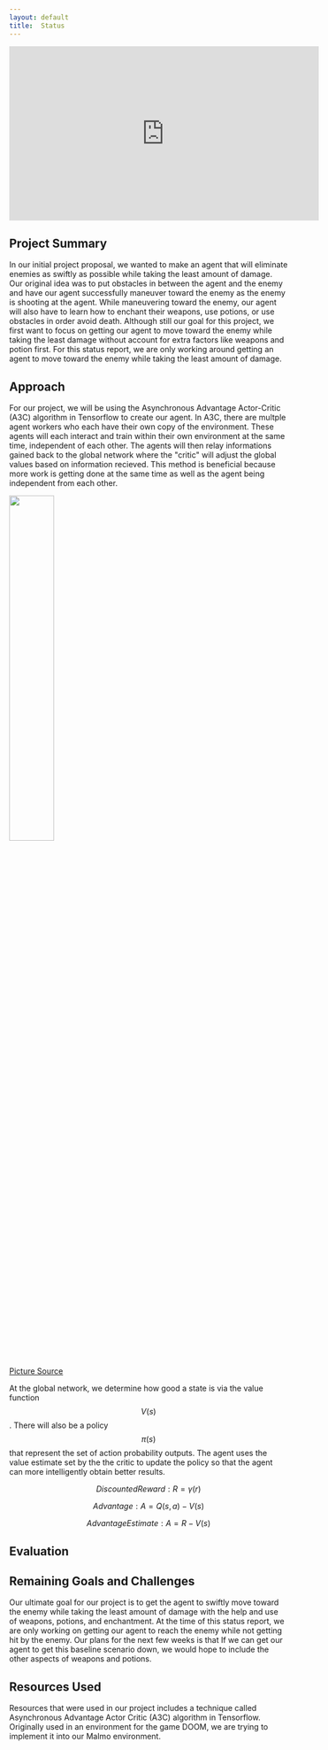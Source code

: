 ```yaml
---
layout: default
title:  Status
---
```


<iframe width="560" height="315" src="https://www.youtube.com/embed/MmB9b5njVbA" frameborder="0" allow="accelerometer; autoplay; encrypted-media; gyroscope; picture-in-picture" allowfullscreen></iframe>

## Project Summary
In our initial project proposal, we wanted to make an agent that will eliminate enemies as swiftly as possible while taking the least amount of damage. Our original idea was to put obstacles in between the agent and the enemy and have our agent successfully maneuver toward the enemy as the enemy is shooting at the agent. While maneuvering toward the enemy, our agent will also have to learn how to enchant their weapons, use potions, or use obstacles in order avoid death. Although still our goal for this project, we first want to focus on getting our agent to move toward the enemy while taking the least damage without account for extra factors like weapons and potion first. For this status report, we are only working around getting an agent to move toward the enemy while taking the least amount of damage.

## Approach
For our project, we will be using the Asynchronous Advantage Actor-Critic (A3C) algorithm in Tensorflow to create our agent. In A3C, there are multple agent workers who each have their own copy of the environment. These agents will each interact and train within their own environment at the same time, independent of each other. The agents will then relay informations gained back to the global network where the "critic" will adjust the global values based on information recieved. This method is beneficial because more work is getting done at the same time as well as the agent being independent from each other.

<img src="https://cdn-images-1.medium.com/max/1000/1*Hzql_1t0-wwDxiz0C97AcQ.png" width="40%"> 

[Picture Source](https://cdn-images-1.medium.com/max/1000/1*Hzql_1t0-wwDxiz0C97AcQ.png)


At the global network, we determine how good a state is via the value function $$V(s)$$. There will also be a policy $$π(s)$$ that represent the set of action probability outputs. The agent uses the value estimate set by the the critic to update the policy so that the agent can more intelligently obtain better results.

$$Discounted Reward: R = γ(r)$$

$$Advantage: A = Q(s,a) - V(s)$$

$$Advantage Estimate: A = R - V(s)$$

## Evaluation

## Remaining Goals and Challenges
Our ultimate goal for our project is to get the agent to swiftly move toward the enemy while taking the least amount of damage with the help and use of weapons, potions, and enchantment. At the time of this status report, we are only working on getting our agent to reach the enemy while not getting hit by the enemy. Our plans for the next few weeks is that If we can get our agent to get this baseline scenario down, we would hope to include the other aspects of weapons and potions. 

## Resources Used
Resources that were used in our project includes a technique called Asynchronous Advantage Actor Critic (A3C) algorithm in Tensorflow. Originally used in an environment for the game DOOM, we are trying to implement it into our Malmo environment. 
